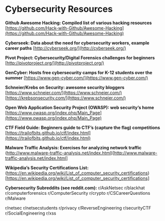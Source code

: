 # Cybersecurity Resources
**Github Awesome Hacking: Compiled list of various hacking resources**
[https://github.com/Hack-with-Github/Awesome-Hacking](https://github.com/Hack-with-Github/Awesome-Hacking)

**Cyberseek: Data about the need for cybersecurity workers, example career paths**
[http://cyberseek.org/](http://cyberseek.org/)

**Pivot Project: Cybersecurity/Digital Forensics challenges for beginners**
[http://pivotproject.org/](http://pivotproject.org/)

**GenCyber: Hosts free cybersecurity camps for K-12 students over the summer**
[https://www.gen-cyber.com/](https://www.gen-cyber.com/)

**Schneier/Krebs on Security: awesome security bloggers**
[https://www.schneier.com/](https://www.schneier.com/)
[https://krebsonsecurity.com/](https://www.schneier.com/)

**Open Web Application Security Project (OWASP): web security’s home**
[https://www.owasp.org/index.php/Main_Page](https://www.owasp.org/index.php/Main_Page)

**CTF Field Guide: Beginners guide to CTF’s (capture the flag) competitions**
[https://trailofbits.github.io/ctf/index.html](https://trailofbits.github.io/ctf/index.html)

**Malware Traffic Analysis: Exercises for analyzing network traffic**
(http://www.malware-traffic-analysis.net/index.html)[http://www.malware-traffic-analysis.net/index.html]

**Wikipedia’s Security Certifications List:**
(https://en.wikipedia.org/wiki/List_of_computer_security_certifications)[https://en.wikipedia.org/wiki/List_of_computer_security_certifications]

**Cybersecurity Subreddits (see reddit.com):**
r/AskNetsec
r/blackhat
r/computerforensics
r/ComputerSecurity
r/crypto
r/CSCareerQuestions
r/Malware

r/netsec
r/netsecstudents
r/privacy
r/ReverseEngineering
r/securityCTF
r/SocialEngineering
r/xss
